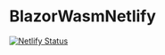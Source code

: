 # BlazorWasmNetlify

[![Netlify Status](https://api.netlify.com/api/v1/badges/03e18161-a9df-4395-ae3b-0dd32c14505e/deploy-status)](https://app.netlify.com/sites/blazorwasmdemo/deploys)

